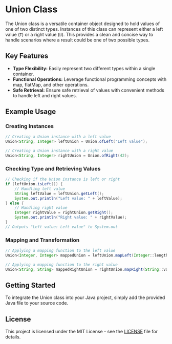 # Union Class

The Union class is a versatile container object designed to hold values of one of two distinct types. Instances of this class can represent either a left value (`T`) or a right value (`U`). This provides a clean and concise way to handle scenarios where a result could be one of two possible types.

## Key Features

- **Type Flexibility:** Easily represent two different types within a single container.
- **Functional Operations:** Leverage functional programming concepts with map, flatMap, and other operations.
- **Safe Retrieval:** Ensure safe retrieval of values with convenient methods to handle left and right values.

## Example Usage

### Creating Instances

```java
// Creating a Union instance with a left value
Union<String, Integer> leftUnion = Union.ofLeft("Left value");

// Creating a Union instance with a right value
Union<String, Integer> rightUnion = Union.ofRight(42);
```

### Checking Type and Retrieving Values

```java
// Checking if the Union instance is left or right
if (leftUnion.isLeft()) {
    // Handling left value
    String leftValue = leftUnion.getLeft();
    System.out.println("Left value: " + leftValue);
} else {
    // Handling right value
    Integer rightValue = rightUnion.getRight();
    System.out.println("Right value: " + rightValue);
}
// Outputs "Left value: Left value" to System.out
```

### Mapping and Transformation

```java
// Applying a mapping function to the left value
Union<Integer, Integer> mappedUnion = leftUnion.mapLeft(Integer::length);

// Applying a mapping function to the right value
Union<String, String> mappedRightUnion = rightUnion.mapRight(String::valueOf);
```

## Getting Started

To integrate the Union class into your Java project, simply add the provided Java file to your source code.

## License

This project is licensed under the MIT License - see the [LICENSE](/LICENSE) file for details.
